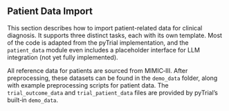 ## Patient Data Import

This section describes how to import patient-related data for clinical diagnosis. It supports three distinct tasks, each with its own template. Most of the code is adapted from the pyTrial implementation, and the `patient_data` module even includes a placeholder interface for LLM integration (not yet fully implemented).

All reference data for patients are sourced from MIMIC‑III. After preprocessing, these datasets can be found in the `demo_data` folder, along with example preprocessing scripts for patient data. The `trial_outcome_data` and `trial_patient_data` files are provided by pyTrial’s built‑in `demo_data`.
